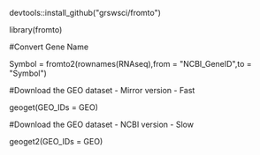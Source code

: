 devtools::install_github("grswsci/fromto")

library(fromto)

#Convert Gene Name

Symbol = fromto2(rownames(RNAseq),from = "NCBI_GeneID",to = "Symbol")

#Download the GEO dataset - Mirror version - Fast

geoget(GEO_IDs = GEO)

#Download the GEO dataset - NCBI version - Slow

geoget2(GEO_IDs = GEO)

